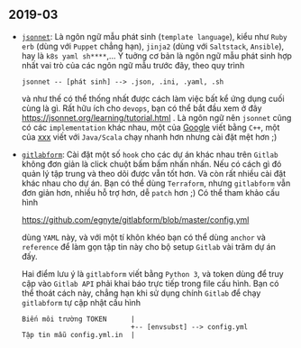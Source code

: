 ## 2019-03

* [`jsonnet`](https://jsonnet.org/learning/tutorial.html):
  Là ngôn ngữ mẫu phát sinh (`template language`), kiểu như `Ruby erb`
  (dùng với `Puppet` chẳng hạn), `jinja2` (dùng với `Saltstack`, `Ansible`),
  hay là `k8s yaml sh****`,... Ý tuởng cơ bản là ngôn ngữ mẫu phát sinh
  hợp nhất vai trò của các ngôn ngữ mẫu trước đây, theo quy trình

      jsonnet -- [phát sinh] --> .json, .ini, .yaml, .sh

  và như thế có thể thống nhất được cách làm việc bất kể ứng dụng cuối
  cùng là gì. Rất hữu ích cho `devops`,
  bạn có thể bắt đầu xem ở đây https://jsonnet.org/learning/tutorial.html .
  Là ngôn ngữ nên `jsonnet` cũng có các `implementation` khác nhau,
  một của [Google](https://github.com/google/jsonnet) viết bằng `C++`,
  một của [xxx](https://github.com/databricks/sjsonnet) viết với `Java/Scala`
  chạy nhanh hơn nhưng cài đặt mệt hơn ;)

* [`gitlabform`](https://github.com/egnyte/gitlabform):
  Cài đặt một số `hook` cho các dự án khác nhau trên `Gitlab` không đơn
  giản là click chuột bấm bấm nhấn nhấn. Nếu có cách gì đó quản lý tập
  trung và theo dõi được vẫn tốt hơn. Và còn rất nhiều cài đặt khác nhau
  cho dự án. Bạn có thể dùng `Terraform`, nhưng `gitlabform` vẫn đơn giản
  hơn, nhiều hỗ trợ hơn, dễ `patch` hơn ;) Có thể tham khảo cấu hình

    https://github.com/egnyte/gitlabform/blob/master/config.yml

  dùng `YAML` này, và với một tí khôn khéo bạn có thể dùng `anchor`
  và `reference` để làm gọn tập tin này cho bộ setup `Gitlab` vài trăm
  dự án đấy.

  Hai điểm lưu ý là `gitlabform` viết bằng `Python 3`, và token dùng
  để truy cập vào `Gitlab API` phải khai báo trực tiếp trong file cấu hình.
  Bạn có thể thoát cách này, chẳng hạn khi sử dụng chính `Gitlab` để
  chạy `gitlabform` tự cập nhật cấu hình

      Biến môi trường TOKEN      |
                                 +-- [envsubst] --> config.yml
      Tập tin mẫu config.yml.in  |
